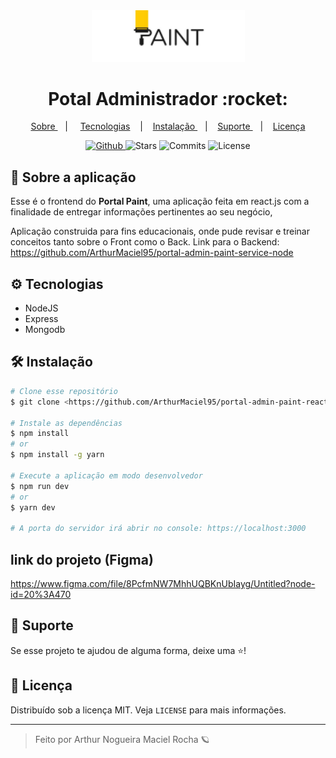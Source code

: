 <div align="center">
  <img src='./doc/logo.png' width="245px" />
</div>
  
<div align="center">
  <h1>Potal Administrador :rocket:</h1>
</div>
 
<p align="center" >
  <a href="#-sobre-a-aplica%C3%A7%C3%A3o"> Sobre </a> &nbsp;&nbsp;&nbsp;| &nbsp;&nbsp;&nbsp;
  <a href="#-tecnologias">Tecnologias</a> &nbsp;&nbsp;&nbsp;|&nbsp;&nbsp;&nbsp;
  <a href="#-instalação"> Instalação </a> &nbsp;&nbsp;&nbsp;|&nbsp;&nbsp;&nbsp;
  <a href="#-suporte"> Suporte </a> &nbsp;&nbsp;&nbsp;|&nbsp;&nbsp;&nbsp;
  <a href="#-licen%C3%A7a">Licença</a>
</p>

<p align="center">
  <a href="https://github.com/ArthurMaciel95" target="_blank">
    <img src="https://img.shields.io/static/v1?label=author&message=ArthurRocha&color=fff&labelColor=ffdf00" alt="Github"> 
  </a>
  <img src="https://img.shields.io/github/stars/ArthurMaciel95/portal-admin-paint-react?color=fff&labelColor=ffdf00" alt="Stars">
  <img src="https://img.shields.io/github/last-commit/ArthurMaciel95/portal-admin-paint-react?color=fff&labelColor=ffdf00" alt="Commits">
  <img src="https://img.shields.io/static/v1?label=license&message=MIT&color=fff&labelColor=ffdf00" alt="License">
</p>


## 📌 Sobre a aplicação
Esse é o frontend do **Portal Paint**, uma aplicação feita em react.js com a finalidade de entregar informações pertinentes ao seu negócio,

Aplicação construida para fins educacionais, onde pude revisar e treinar conceitos tanto sobre o Front como o Back.
Link para o Backend:
https://github.com/ArthurMaciel95/portal-admin-paint-service-node

## ⚙ Tecnologias
- NodeJS
- Express
- Mongodb

## 🛠 Instalação

```bash
# Clone esse repositório
$ git clone <https://github.com/ArthurMaciel95/portal-admin-paint-react.git>

# Instale as dependências
$ npm install
# or
$ npm install -g yarn

# Execute a aplicação em modo desenvolvedor
$ npm run dev
# or
$ yarn dev

# A porta do servidor irá abrir no console: https://localhost:3000
```

## link do projeto (Figma) 
https://www.figma.com/file/8PcfmNW7MhhUQBKnUbIayg/Untitled?node-id=20%3A470

## 🥳 Suporte
Se esse projeto te ajudou de alguma forma, deixe uma ⭐️!

## 📝 Licença

Distribuído sob a licença MIT. Veja `LICENSE` para mais informações.

---
<blockquote>
    Feito por Arthur Nogueira Maciel Rocha 🪐
</blockquote>
